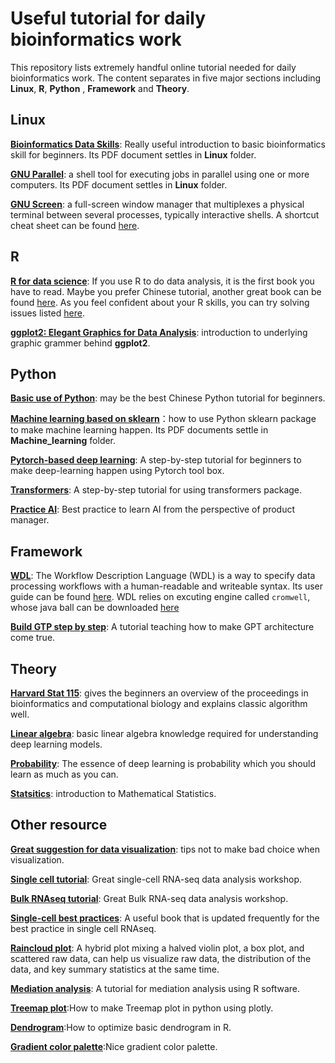 # Useful tutorial for daily bioinformatics work

This repository lists extremely handful online tutorial needed for daily bioinformatics work. The content separates in five major sections including **Linux**, **R**, **Python** , **Framework** and **Theory**.

## Linux
[**Bioinformatics Data Skills**](https://github.com/vsbuffalo/bds-files): Really useful introduction to basic bioinformatics skill for beginners. Its PDF document settles in **Linux** folder.

[**GNU Parallel**](https://www.gnu.org/software/parallel/): a shell tool for executing jobs in parallel using one or more computers. Its PDF document settles in **Linux** folder.

[**GNU Screen**](https://www.gnu.org/software/screen/): a full-screen window manager that multiplexes a physical terminal between several processes, typically interactive shells. A shortcut cheat sheet can be found [here](https://gist.github.com/fredrick/1216878).

## R
[**R for data science**](https://r4ds.hadley.nz/): If you use R to do data analysis, it is the first book you have to read. Maybe you prefer Chinese tutorial, another great book can be found [here](https://github.com/zhjx19/introR/blob/master/pdf/%E5%BC%A0%E6%95%AC%E4%BF%A1-1393%E9%A1%B5-R%E8%AF%AD%E8%A8%80%E7%BC%96%E7%A8%8B%EF%BC%9A%E5%9F%BA%E4%BA%8Etidyverse-%E5%AE%8C%E6%95%B4%E8%AF%BE%E4%BB%B6(%E5%B8%A6%E4%B9%A6%E7%AD%BE).pdf). As you feel confident about your R skills, you can try solving issues listed [here](https://github.com/zhjx19/tidyverse120/blob/main/%E7%8E%A9%E8%BD%AC%E6%95%B0%E6%8D%AE%E5%A4%84%E7%90%86120%E9%A2%98.pdf). 

[**ggplot2: Elegant Graphics for Data Analysis**](https://ggplot2-book.org/): introduction to underlying graphic grammer behind **ggplot2**.

## Python
[**Basic use of Python**](https://github.com/jackfrued/Python-Core-50-Courses): may be the best Chinese Python tutorial for beginners.

[**Machine learning based on sklearn**](https://www.bilibili.com/video/BV1P7411P78r/?vd_source=cd3f09bebcacfecf396259a271817a0c)：how to use Python sklearn package to make machine learning happen. Its PDF documents settle in **Machine_learning** folder.

[**Pytorch-based deep learning**](https://www.sthda.com/english/wiki/beautiful-dendrogram-visualizations-in-r-5-must-known-methods-unsupervised-machine-learning#installation-and-loading): A step-by-step tutorial for beginners to make deep-learning happen using Pytorch tool box.

[**Transformers**](https://www.bilibili.com/video/BV1ma4y1g791/?spm_id_from=333.999.0.0&vd_source=cd3f09bebcacfecf396259a271817a0c): A step-by-step tutorial for using transformers package.

[**Practice AI**](https://github.com/MLEveryday/practicalAI-cn): Best practice to learn AI from the perspective of product manager. 

## Framework
[**WDL**](https://github.com/openwdl/wdl): The Workflow Description Language (WDL) is a way to specify data processing workflows with a human-readable and writeable syntax. Its user guide can be found [here](https://support.terra.bio/hc/en-us/articles/360037117492-Overview-Getting-started-with-WDL). WDL relies on excuting engine called `cromwell`, whose java ball can be downloaded [here](https://github.com/broadinstitute/cromwell/releases/tag/86) 

[**Build GTP step by step**](https://github.com/karpathy/build-nanogpt): A tutorial teaching how to make GPT architecture come true.

## Theory
[**Harvard Stat 115**](https://www.bilibili.com/video/BV1yS4y1Z721/): gives the beginners an overview of the proceedings in bioinformatics and computational biology and explains classic algorithm well.

[**Linear algebra**](https://web.mit.edu/18.06/www/): basic linear algebra knowledge required for understanding deep learning models.

[**Probability**](https://ocw.mit.edu/courses/6-041-probabilistic-systems-analysis-and-applied-probability-fall-2010/): The essence of deep learning is probability which you should learn as much as you can.

[**Statsitics**](https://online.stat.psu.edu/stat415/): introduction to Mathematical Statistics.


## Other resource
[**Great suggestion for data visualization**](https://github.com/cxli233/FriendsDontLetFriends/tree/main#13-friends-dont-let-friends-forget-to-reorder-stacked-bar-plot ): tips not to make bad choice when visualization. 

[**Single cell tutorial**](https://github.com/hbctraining/scRNA-seq_online/blob/master/schedule/links-to-lessons.md): Great single-cell RNA-seq data analysis workshop.


[**Bulk RNAseq tutorial**](https://uofabioinformaticshub.github.io/Spring_Into_Bioinformatics/): Great Bulk RNA-seq data analysis workshop.

[**Single-cell best practices**](https://www.sc-best-practices.org/preamble.html): A useful book that is updated frequently for the best practice in single cell RNAseq.

[**Raincloud plot**](https://medium.com/@amorimfranchi/raincloud-plots-for-clear-precise-and-efficient-data-communication-4c71d0a37c23): A hybrid plot mixing a halved violin plot, a box plot, and scattered raw data, can help us visualize raw data, the distribution of the data, and key summary statistics at the same time.

[**Mediation analysis**](https://library.virginia.edu/data/articles/introduction-to-mediation-analysis): A tutorial for mediation analysis using R software.

[**Treemap plot**](https://plotly.com/python/treemaps/):How to make Treemap plot in python using plotly.

[**Dendrogram**](https://www.sthda.com/english/wiki/beautiful-dendrogram-visualizations-in-r-5-must-known-methods-unsupervised-machine-learning#installation-and-loading):How to optimize basic dendrogram in R.

[**Gradient color palette**](https://www.flerlagetwins.com/2021/06/datafam-colors-color-palette.html):Nice gradient color palette.

